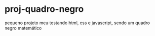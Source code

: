 # proj-quadro-negro
pequeno projeto meu testando html, css e javascript, sendo um quadro negro matemático
